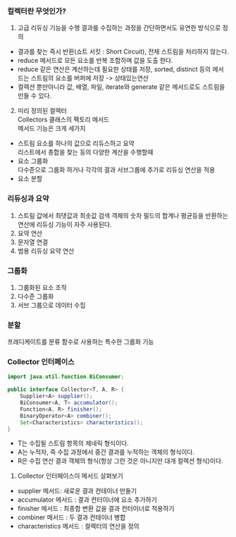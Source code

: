### 컬렉터란 무엇인가?
1. 고급 리듀싱 기능을 수행
   결과를 수집하는 과정을 간단하면서도 유연한 방식으로 정의
- 결과를 찾는 즉시 반환(쇼트 서킷 : Short Circuit), 전체 스트림을 처리하지 않는다.
- reduce 메서드로 모든 요소를 반복 조합하며 값을 도출 한다.
- reduce 같은 연산은 계산하는데 필요한 상태를 저장, sorted, distinct 등의 메서드는 스트림의 요소를 버퍼에 저장 -> 상태있는연산
- 컬렉션 뿐만아니라 값, 배열, 파일, iterate와 generate 같은 메서드로도 스트림을 만들 수 있다.

2. 미리 정의된 컬렉터  
   Collectors 클래스의 팩토리 메서드  
   메서드 기능은 크게 세가지
- 스트림 요소를 하나의 값으로 리듀스하고 요약  
  리스트에서 총합을 찾는 등의 다양한 계산을 수행할때
- 요소 그룹화  
  다수준으로 그룹화 하거나 각각의 결과 서브그룹에 추가로 리듀싱 연산을 적용
- 요소 분할

### 리듀싱과 요약
1. 스트림 값에서 최댓값과 최솟값 검색
   객체의 숫자 필드의 합계나 평균등을 반환하는 연산에 리듀싱 기능이 자주 사용된다.
2. 요약 연산
3. 문자열 연결
4. 범용 리듀싱 요약 연산

### 그룹화
1. 그룹화된 요소 조작
2. 다수준 그룹화
3. 서브 그룹으로 데이터 수집

### 분할
프레디케이트를 분류 함수로 사용하는 특수한 그룹화 기능


### Collector 인터페이스

[//]: # (TODO : 피타고라스 수 구현해보기)
```java
import java.util.function.BiConsumer;

public interface Collector<T, A, R> {
    Supplier<A> supplier();
    BiConsumer<A, T> accumulator();
    Function<A, R> finisher();
    BinaryOperator<A> combiner();
    Set<Characteristics> characteristics();
}
```
- T는 수집될 스트림 항목의 제네릭 형식이다.
- A는 누적자, 즉 수집 과정에서 중간 결과를 누적하는 객체의 형식이다.
- R은 수집 연산 결과 객체의 형식(항상 그런 것은 아니지만 대개 컬렉션 형식)이다.

1. Collector 인터페이스이 메서드 살펴보기
- supplier 메서드: 새로운 결과 컨테이너 만들기
- accumulator 메서드 : 결과 컨터이너에 요소 추가하기
- finisher 메서드 : 최종합 변환 값을 결과 컨터이너로 적용하기
- combiner 메서드 : 두 결과 컨테이너 병합
- characteristics 메서드 : 컬렉터의 연산을 정의